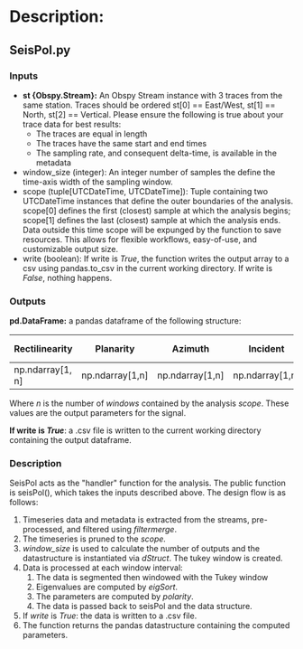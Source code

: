 # Description:

## SeisPol.py
### Inputs
- **st {Obspy.Stream}:** An Obspy Stream instance with 3 traces from the same station. Traces should be ordered st[0] == East/West, st[1] == North, st[2] == Vertical. Please ensure the following is true about your trace data for best results:
	- The traces are equal in length
	- The traces have the same start and end times
	- The sampling rate, and consequent delta-time, is available in the metadata
- window_size (integer): An integer number of samples the define the time-axis width of the sampling window.
- scope (tuple[UTCDateTime, UTCDateTime]): Tuple containing two UTCDateTime instances that define the outer boundaries of the analysis. scope[0] defines the first (closest) sample at which the analysis begins; scope[1] defines the last (closest) sample at which the analysis ends. Data outside this time scope will be expunged by the function to save resources. This allows for flexible workflows, easy-of-use, and customizable output size.
- write (boolean): If write is *True*, the function writes the output array to a csv using pandas.to_csv in the current working directory. If write is *False*, nothing happens.

### Outputs
**pd.DataFrame:** a pandas dataframe of the following structure: 

| Rectilinearity   | Planarity       | Azimuth         | Incident        | Normalized Diff |
| ---------------- | --------------- | --------------- | --------------- | --------------- |
| np.ndarray[1, n] | np.ndarray[1,n] | np.ndarray[1,n] | np.ndarray[1,n] | np.ndarray[1,n] |

Where *n* is the number of *windows* contained by the analysis *scope*. These values are the output parameters for the signal.

**If write is *True***: a .csv file is written to the current working directory containing the output dataframe.

### Description
SeisPol acts as the "handler" function for the analysis. The public function is seisPol(), which takes the inputs described above. The design flow is as follows:
1. Timeseries data and metadata is extracted from the streams, pre-processed, and filtered using *filtermerge*.
2. The timeseries is pruned to the *scope.*
3. *window_size* is used to calculate the number of outputs and the datastructure is instantiated via *dStruct*. The tukey window is created.
4. Data is processed at each window interval:
	1. The data is segmented then windowed with the Tukey window
	2. Eigenvalues are computed by *eigSort*.
	3. The parameters are computed by *polarity*.
	4. The data is passed back to seisPol and the data structure.
5. If *write* is *True*: the data is written to a .csv file.
6. The function returns the pandas datastructure containing the computed parameters.
